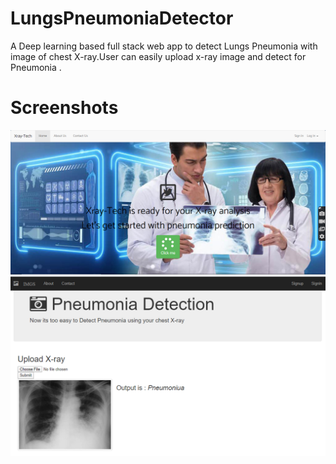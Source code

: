 # LungsPneumoniaDetector
A Deep learning based full stack web app to detect Lungs Pneumonia with image of chest X-ray.User can easily upload x-ray image and detect for Pneumonia .

# Screenshots
[![GRAPHIC HERE](https://github.com/Anujg935/LungsPneumoniaDetector/blob/master/Screenshots/HomePage.PNG?raw=true)]()
[![GRAPHIC HERE](https://github.com/Anujg935/LungsPneumoniaDetector/blob/master/Screenshots/pred.PNG?raw=true)]()

